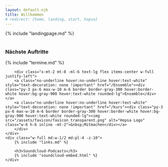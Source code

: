 ```yaml
---
layout: default.njk
title: Willkommen
# redirect: [home, landing, start, hopsa]
---
```


<div class="flex flex-col justify-center items-center min-h-screen mx-auto text-center">

{% include "landingpage.md" %}

</div>

# 

<!-- TWO COLUMNS BUT WITHOUT INSTAGRAM -->

<div class="flex flex-wrap md:flex-nowrap">
    <div class="w-full md:w-1/2 md:pr-4">
        <h3 class="mt-2">Nächste Auftritte</h3>
        {% include "termine.md" %}

        <div class="x-mt-2 mt-8 -ml-6 text-lg flex items-center w-full justify-left">
        <a class="no-underline hover:no-underline hover:text-white" style="text-decoration: none !important" href="/Ensemble"><div class="py-3 px-6 max-w-10 m-6 border border-gray-300 hover:border-white hover:bg-gray-900 hover:text-white rounded-lg">Ensemble</div></a>
        <a class="no-underline hover:no-underline hover:text-white" style="text-decoration: none !important" href="/kurs"><div class="py-3 px-6 max-w-10 m-6 border border-gray-300 hover:border-white hover:bg-gray-900 hover:text-white rounded-lg"><img src="/assets/favicon/favicon_transparent.png" alt="Hopsa Logo" class="w-6 h-6 inline -mt-2">&nbsp;Mitmachen</div></a>
        </div>
    </div>
    <div class="w-full md:w-1/2 md:pl-4 -z-10">
        {% include "links.md" %}
        
        <h3>Soundcloud-Podcasts</h3>
        {% include "soundcloud-embed.html" %}
    </div>
</div>
